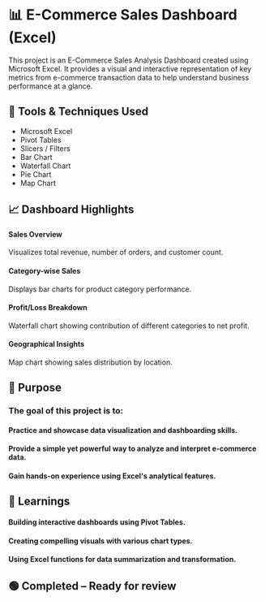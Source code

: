 # 📊 E-Commerce Sales Dashboard (Excel)

This project is an E-Commerce Sales Analysis Dashboard created using Microsoft Excel. 
It provides a visual and interactive representation of key metrics from e-commerce transaction data to help understand business performance at a glance.

## 🔧 Tools & Techniques Used
       
* Microsoft Excel
* Pivot Tables
* Slicers / Filters
* Bar Chart
* Waterfall Chart
* Pie Chart
* Map Chart

## 📈 Dashboard Highlights      

#### Sales Overview
Visualizes total revenue, number of orders, and customer count.
#### Category-wise Sales
Displays bar charts for product category performance.
#### Profit/Loss Breakdown
Waterfall chart showing contribution of different categories to net profit.
#### Geographical Insights
Map chart showing sales distribution by location.

## 📌 Purpose

### The goal of this project is to:
#### Practice and showcase data visualization and dashboarding skills.
#### Provide a simple yet powerful way to analyze and interpret e-commerce data.
#### Gain hands-on experience using Excel's analytical features.  

## 🧠 Learnings

#### Building interactive dashboards using Pivot Tables.
#### Creating compelling visuals with various chart types.
#### Using Excel functions for data summarization and transformation.

## 🟢 Completed – Ready for review

      
